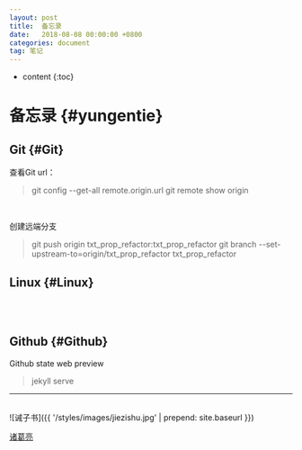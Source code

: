```yaml
---
layout: post
title:  备忘录
date:   2018-08-08 00:00:00 +0800
categories: document
tag: 笔记
---
```


* content
{:toc}


备忘录			{#yungentie}
====================================

Git                {#Git}
----------------------------------------------------------
查看Git url：
>git config --get-all remote.origin.url
>git remote show origin
<br>

创建远端分支
>git push origin txt_prop_refactor:txt_prop_refactor
>git branch --set-upstream-to=origin/txt_prop_refactor txt_prop_refactor


Linux                {#Linux}
----------------------------------------------------------

<br>
<br>

Github                {#Github}
----------------------------------------------------------
Github state web preview
>jekyll serve

<hr>
<br>
![诫子书]({{ '/styles/images/jiezishu.jpg' | prepend: site.baseurl  }})

[诸葛亮](#)
